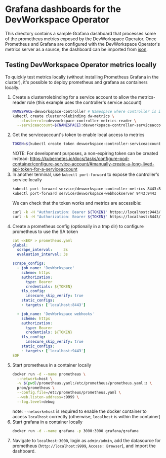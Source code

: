 # Grafana dashboards for the DevWorkspace Operator

This directory contains a sample Grafana dashboard that processes some of the prometheus metrics exposed by the DevWorkspace Operator. Once Prometheus and Grafana are configured with the DevWorkspace Operator's metrics server as a source, the dashboard can be imported from [json](grafana-dashboard.json).

## Testing DevWorkspace Operator metrics locally

To quickly test metrics locally (without installing Prometheus Grafana in the cluster), it's possible to deploy prometheus and grafana as containers locally.

1. Create a clusterrolebinding for a service account to allow the metrics-reader role (this example uses the controller's service account)
    ```bash
    NAMESPACE=devworkspace-controller # Namespace where controller is installed
    kubectl create clusterrolebinding dw-metrics \
      --clusterrole=devworkspace-controller-metrics-reader \
      --serviceaccount=${NAMESPACE}:devworkspace-controller-serviceaccount
    ```
2. Get the serviceaccount's token to enable local access to metrics
    ```bash
    TOKEN=$(kubectl create token devworkspace-controller-serviceaccount -n ${NAMESPACE} --duration=1h)
    ```
      NOTE: For development purposes, a non-expiring token can be created instead: https://kubernetes.io/docs/tasks/configure-pod-container/configure-service-account/#manually-create-a-long-lived-api-token-for-a-serviceaccount
3. In another terminal, use `kubectl port-forward` to expose the controller's service locally
    ```bash
    kubectl port-forward service/devworkspace-controller-metrics 8443:8443 &
    kubectl port-forward service/devworkspace-webhookserver 9443:9443
    ```
    We can check that the token works and metrics are accessible:
    ```bash
    curl -k -H "Authorization: Bearer ${TOKEN}" https://localhost:9443/metrics
    curl -k -H "Authorization: Bearer ${TOKEN}" https://localhost:8443/metrics
    ```
4. Create a prometheus config (optionally in a tmp dir) to configure prometheus to use the SA token
    ```yaml
    cat <<EOF > prometheus.yaml
    global:
      scrape_interval:     3s
      evaluation_interval: 3s

    scrape_configs:
      - job_name: 'DevWorkspace'
        scheme: https
        authorization:
          type: Bearer
          credentials: ${TOKEN}
        tls_config:
          insecure_skip_verify: true
        static_configs:
        - targets: ['localhost:8443']

      - job_name: 'DevWorkspace webhooks'
        scheme: https
        authorization:
          type: Bearer
          credentials: ${TOKEN}
        tls_config:
          insecure_skip_verify: true
        static_configs:
        - targets: ['localhost:9443']
    EOF
    ```
5. Start prometheus in a container locally
    ```bash
    docker run -d --name prometheus \
      --network=host \
      -v $(pwd)/prometheus.yaml:/etc/prometheus/prometheus.yaml:z \
      prom/prometheus \
      --config.file=/etc/prometheus/prometheus.yaml \
      --web.listen-address=:9999 \
      --log.level=debug
    ```
    note: `--network=host` is required to enable the docker container to access `localhost` correctly (otherwise, `localhost` is within the container)
6. Start grafana in a container locally
    ```bash
    docker run -d --name grafana -p 3000:3000 grafana/grafana
    ```
7. Navigate to `localhost:3000`, login as `admin/admin`, add the datasource for prometheus (`http://localhost:9999`, `Access: Browser`), and import the dashboard.
